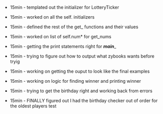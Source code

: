   - 15min - templated out the initializer for LotteryTicker  

  - 15min - worked on all the self. initializers 
  
  - 15min - defined the rest of the get_ functions and their values 
  
  - 15min - worked on list of self.num* for get_nums

  - 15min - getting the print statements right for ___main____

  - 15min - trying to figure out how to output what zybooks wants before tryig

  - 15min - working on getting the ouput to look like the final examples

  - 15min - working on logic for finding winner and printing winner

  - 15min - trying to get the birthday right and working back from errors

  - 15min - FINALLY figured out I had the birthday checker out of order for the oldest players test

  